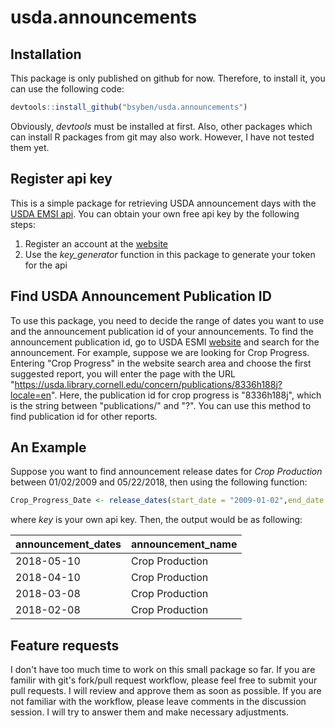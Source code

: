# usda.announcements

## Installation

This package is only published on github for now. Therefore, to install it, you can use the following code:

```r
devtools::install_github("bsyben/usda.announcements")
```

Obviously, _devtools_ must be installed at first. Also, other packages which can install R packages from git may also work. However, I have not tested them yet.

## Register api key
This is a simple package for retrieving USDA announcement days with the [USDA EMSI api](https://usda.library.cornell.edu/apidoc/index.html). You can obtain your own free api key by the following steps:

1. Register an account at the [website](https://usda.library.cornell.edu/?locale=en)
2. Use the _key_generator_ function in this package to generate your token for the api

## Find USDA Announcement Publication ID
To use this package, you need to decide the range of dates you want to use and the announcement publication id of your announcements. To find the announcement publication id, go to USDA ESMI [website](https://usda.library.cornell.edu/?locale=en) and search for the announcement. For example, suppose we are looking for Crop Progress. Entering "Crop Progress" in the website search area and choose the first suggested report, you will enter the page with the URL "https://usda.library.cornell.edu/concern/publications/8336h188j?locale=en". Here, the publication id for crop progress is "8336h188j", which is the string between "publications/" and "?". You can use this method to find publication id for other reports.

## An Example

Suppose you want to find announcement release dates for _Crop Production_ between 01/02/2009 and 05/22/2018, then using the following function:

```r
Crop_Progress_Date <- release_dates(start_date = "2009-01-02",end_date = "2018-05-22",pubid = "tm70mv177",key = key)
```

where _key_ is your own api key. Then, the output would be as following:

announcement_dates|announcement_name
-----------------|------------------
2018-05-10|Crop Production
2018-04-10|Crop Production
2018-03-08|Crop Production
2018-02-08|Crop Production

## Feature requests

I don't have too much time to work on this small package so far. If you are familir with git's fork/pull request workflow, please feel free to submit your pull requests. I will review and approve them as soon as possible. If you are not familiar with the workflow, please leave comments in the discussion session. I will try to answer them and make necessary adjustments.
